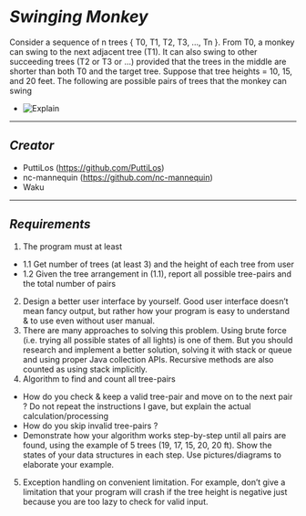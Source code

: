 # _Swinging Monkey_
Consider a sequence of n trees { T0, T1, T2, T3, ..., Tn }. From T0, a monkey can swing to the next adjacent tree (T1). It can also swing to other succeeding trees (T2 or T3 or ...) provided that the trees in the middle are shorter than both T0 and the target tree. Suppose that tree heights = 10, 15, and 20 feet. The following are possible
pairs of trees that the monkey can swing
- ![Explain](https://github.com/nc-mannequin/Swinging-Monkey/blob/main/01-Explain.png)


___
 
 
 
## _Creator_
- PuttiLos (https://github.com/PuttiLos)
- nc-mannequin (https://github.com/nc-mannequin)
- Waku
 
 
___
 
 
 
## _Requirements_
1. The program must at least
- 1.1 Get number of trees (at least 3) and the height of each tree from user
- 1.2 Given the tree arrangement in (1.1), report all possible tree-pairs and the total number of pairs
2. Design a better user interface by yourself. Good user interface doesn’t mean fancy output, but rather how your program is easy to understand & to use even without user manual.
3. There are many approaches to solving this problem. Using brute force (i.e. trying all possible states of all lights) is one of them. But you should research and implement a better solution, solving it
with stack or queue and using proper Java collection APIs. Recursive methods are also counted as using stack implicitly.
4. Algorithm to find and count all tree-pairs
- How do you check & keep a valid tree-pair and move on to the next pair ? Do not repeat the instructions I gave, but explain the actual calculation/processing
- How do you skip invalid tree-pairs ?
- Demonstrate how your algorithm works step-by-step until all pairs are found, using the example of 5 trees (19, 17, 15, 20, 20 ft). Show the states of your data structures in each step. Use pictures/diagrams to elaborate your example.
5. Exception handling on convenient limitation. For example, don’t give a limitation that your program will crash if the tree height is negative just because you are too lazy to check for valid input.
